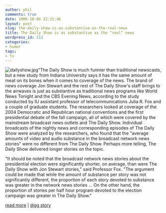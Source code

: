 ```yaml
---
author: phil
comments: true
date: 2006-10-06 12:31:46
layout: post
slug: the-daily-show-is-as-substantive-as-the-real-news
title: The Daily Show is as substantive as the "real" news
wordpress_id: 213
categories:
- humor
tags:
- tv
---
```


![dailyshow.jpg](http://www.fak3r.com/wp-content/uploads/2006/10/dailyshow.jpg)"The Daily Show is much funnier than traditional newscasts, but a new study from Indiana University says it has the same amount of meat on its bones when it comes to coverage of the news. The brand of news coverage Jon Stewart and the rest of The Daily Show's staff brings to the airwaves is just as substantive as traditional news programs like World News Tonight and the CBS Evening News, according to the study conducted by IU assistant professor of telecommunications Julia R. Fox and a couple of graduate students. The researchers looked at coverage of the 2004 Democratic and Republican national conventions and the first presidential debate of the fall campaign, all of which were covered by the mainstream broadcast news outlets and The Daily Show. Individual broadcasts of the nightly news and corresponding episodes of The Daily Show were analyzed by the researchers, who found that the "average amounts of video and audio substance in the broadcast network news stories" were no different from The Daily Show. Perhaps more telling, The Daily Show delivered longer stories on the topic.

"It should be noted that the broadcast network news stories about the presidential election were significantly shorter, on average, than were The Daily Show with Jon Stewart stories," said Professor Fox. "The argument could be made that while the amount of substance per story was not significantly different, the proportion of each story devoted to substance was greater in the network news stories ... On the other hand, the proportion of stories per half hour program devoted to the election campaign was greater in The Daily Show."

[read more](http://arstechnica.com/news.ars/post/20061004-7908.html) | [digg story](http://digg.com/television/The_Daily_Show_is_as_substantive_as_the_real_news)
